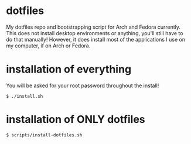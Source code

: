 # dotfiles
My dotfiles repo and bootstrapping script for Arch and Fedora currently.
This does not install desktop environments or anything, you'll still have to do that manually!
However, it does install most of the applications I use on my computer, if on Arch or Fedora.

# installation of everything
You will be asked for your root password throughout the install!
```
$ ./install.sh
```

# installation of ONLY dotfiles
```
$ scripts/install-dotfiles.sh
```

